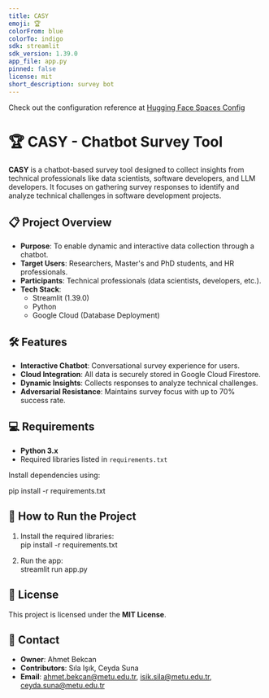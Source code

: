 ```yaml
---
title: CASY
emoji: 🏆
colorFrom: blue
colorTo: indigo
sdk: streamlit
sdk_version: 1.39.0
app_file: app.py
pinned: false
license: mit
short_description: survey bot
---
```


Check out the configuration reference at [Hugging Face Spaces Config](https://huggingface.co/docs/hub/spaces-config-reference)

# 🏆 CASY - Chatbot Survey Tool

**CASY** is a chatbot-based survey tool designed to collect insights from technical professionals like data scientists, software developers, and LLM developers. It focuses on gathering survey responses to identify and analyze technical challenges in software development projects.

## 📋 Project Overview

- **Purpose**: To enable dynamic and interactive data collection through a chatbot.  
- **Target Users**: Researchers, Master's and PhD students, and HR professionals.  
- **Participants**: Technical professionals (data scientists, developers, etc.).  
- **Tech Stack**:  
  - Streamlit (1.39.0)  
  - Python  
  - Google Cloud (Database Deployment)  

## 🛠️ Features

- **Interactive Chatbot**: Conversational survey experience for users.  
- **Cloud Integration**: All data is securely stored in Google Cloud Firestore.  
- **Dynamic Insights**: Collects responses to analyze technical challenges.  
- **Adversarial Resistance**: Maintains survey focus with up to 70% success rate.  

## 💻 Requirements

- **Python 3.x**  
- Required libraries listed in `requirements.txt`  

Install dependencies using:

pip install -r requirements.txt

## 🚀 How to Run the Project

1. Install the required libraries:  
   pip install -r requirements.txt  

2. Run the app:  
   streamlit run app.py

## 📜 License
This project is licensed under the **MIT License**.

## 👤 Contact

- **Owner**: Ahmet Bekcan  
- **Contributors**: Sıla Işık, Ceyda Suna  
- **Email**: ahmet.bekcan@metu.edu.tr, isik.sila@metu.edu.tr, ceyda.suna@metu.edu.tr
